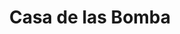 ---
title: "Casa de las Bomba"
url: /ciudad-del-este/casa-de-las-bomba-avenida-general-bernardino-caballero/
shop: general
---
